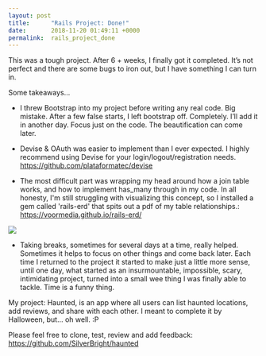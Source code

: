 ```yaml
---
layout: post
title:      "Rails Project: Done!"
date:       2018-11-20 01:49:11 +0000
permalink:  rails_project_done
---
```



This was a tough project.  After 6 + weeks, I finally got it completed.  It’s not perfect and there are some bugs to iron out, but I have something I can turn in. 

Some takeaways…

* I threw Bootstrap into my project before writing any real code.  Big mistake.  After a few false starts, I left bootstrap off.  Completely.  I’ll add it in another day.  Focus just on the code.  The beautification can come later.

* Devise & OAuth was easier to implement than I ever expected.  I highly recommend using Devise for your login/logout/registration needs.  https://github.com/plataformatec/devise

* The most difficult part was wrapping my head around how a join table works, and how to implement has_many through in my code.  In all honesty, I'm still struggling with visualizing this concept, so I installed a gem called 'rails-erd' that spits out a pdf of my table relationships.: https://voormedia.github.io/rails-erd/


![](https://i.imgur.com/QF74W2l.png)


* Taking breaks, sometimes for several days at a time, really helped.  Sometimes it helps to focus on other things and come back later.  Each time I returned to the project it started to make just a little more sense, until one day, what started as an insurmountable, impossible, scary, intimidating project, turned into a small wee thing I was finally able to tackle.  Time is a funny thing.


My project: Haunted, is an app where all users can list haunted locations, add reviews, and share with each other.  I meant to complete it by Halloween, but... oh well.  :P

Please feel free to clone, test, review and add feedback: https://github.com/SilverBright/haunted

